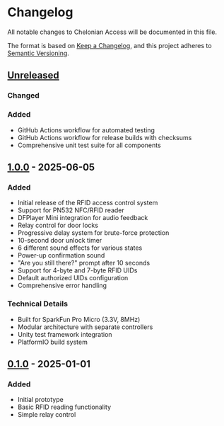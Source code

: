 # Changelog

All notable changes to Chelonian Access will be documented in this file.

The format is based on [Keep a Changelog](https://keepachangelog.com/en/1.0.0/),
and this project adheres to [Semantic Versioning](https://semver.org/spec/v2.0.0.html).

## [Unreleased]

### Changed

### Added

- GitHub Actions workflow for automated testing
- GitHub Actions workflow for release builds with checksums
- Comprehensive unit test suite for all components

## [1.0.0] - 2025-06-05

### Added
- Initial release of the RFID access control system
- Support for PN532 NFC/RFID reader
- DFPlayer Mini integration for audio feedback
- Relay control for door locks
- Progressive delay system for brute-force protection
- 10-second door unlock timer
- 6 different sound effects for various states
- Power-up confirmation sound
- "Are you still there?" prompt after 10 seconds
- Support for 4-byte and 7-byte RFID UIDs
- Default authorized UIDs configuration
- Comprehensive error handling

### Technical Details
- Built for SparkFun Pro Micro (3.3V, 8MHz)
- Modular architecture with separate controllers
- Unity test framework integration
- PlatformIO build system

## [0.1.0] - 2025-01-01

### Added
- Initial prototype
- Basic RFID reading functionality
- Simple relay control

[Unreleased]: https://github.com/dapperdivers/chelonian-access/compare/v1.0.0...HEAD
[1.0.0]: https://github.com/dapperdivers/chelonian-access/compare/v0.1.0...v1.0.0
[0.1.0]: https://github.com/dapperdivers/chelonian-access/releases/tag/v0.1.0
